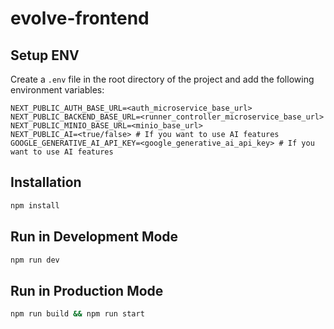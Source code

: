 # evolve-frontend

## Setup ENV

Create a `.env` file in the root directory of the project and add the following environment variables:

```env
NEXT_PUBLIC_AUTH_BASE_URL=<auth_microservice_base_url>
NEXT_PUBLIC_BACKEND_BASE_URL=<runner_controller_microservice_base_url>
NEXT_PUBLIC_MINIO_BASE_URL=<minio_base_url>
NEXT_PUBLIC_AI=<true/false> # If you want to use AI features
GOOGLE_GENERATIVE_AI_API_KEY=<google_generative_ai_api_key> # If you want to use AI features
```

## Installation

```bash
npm install
```

## Run in Development Mode

```bash
npm run dev
```

## Run in Production Mode

```bash
npm run build && npm run start
```
